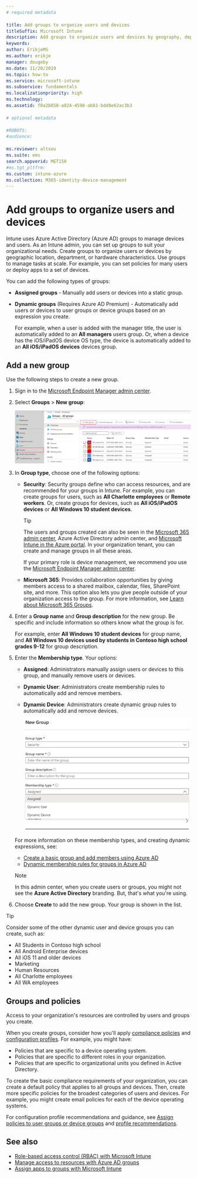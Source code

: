 ```yaml
---
# required metadata

title: Add groups to organize users and devices
titleSuffix: Microsoft Intune
description: Add groups to organize users and devices by geography, department, or hardware specifics.
keywords:
author: ErikjeMS
ms.author: erikje
manager: dougeby
ms.date: 11/20/2019
ms.topic: how-to
ms.service: microsoft-intune
ms.subservice: fundamentals
ms.localizationpriority: high
ms.technology:
ms.assetid: f0a2b858-a824-4598-ab81-bdd8e62ac3b3

# optional metadata

#ROBOTS:
#audience:

ms.reviewer: altsou
ms.suite: ems
search.appverid: MET150
#ms.tgt_pltfrm:
ms.custom: intune-azure
ms.collection: M365-identity-device-management
---
```


# Add groups to organize users and devices

Intune uses Azure Active Directory (Azure AD) groups to manage devices and users. As an Intune admin, you can set up groups to suit your organizational needs. Create groups to organize users or devices by geographic location, department, or hardware characteristics. Use groups to manage tasks at scale. For example, you can set policies for many users or deploy apps to a set of devices.

You can add the following types of groups:

- **Assigned groups** - Manually add users or devices into a static group. 
- **Dynamic groups** (Requires Azure AD Premium) - Automatically add users or devices to user groups or device groups based on an expression you create.

  For example, when a user is added with the manager title, the user is automatically added to an **All managers** users group. Or, when a device has the iOS/iPadOS device OS type, the device is automatically added to an **All iOS/iPadOS devices** devices group.

## Add a new group

Use the following steps to create a new group.

1. Sign in to the [Microsoft Endpoint Manager admin center](https://go.microsoft.com/fwlink/?linkid=2109431).
2. Select **Groups** > **New group**:

   ![Screenshot of the Azure portal with New Group selected](./media/groups-add/groups-add-new.png)

3. In **Group type**, choose one of the following options:

    - **Security**: Security groups define who can access resources, and are recommended for your groups in Intune. For example, you can create groups for users, such as **All Charlotte employees** or **Remote workers**. Or, create groups for devices, such as **All iOS/iPadOS devices** or **All Windows 10 student devices**.

        > [!TIP]
        > The users and groups created can also be seen in the [Microsoft 365 admin center](https://admin.microsoft.com), Azure Active Directory admin center, and [Microsoft Intune in the Azure portal](https://go.microsoft.com/fwlink/?linkid=2090973). In your organization tenant, you can create and manage groups in all these areas.
        >
        > If your primary role is device management, we recommend you use the [Microsoft Endpoint Manager admin center](https://go.microsoft.com/fwlink/?linkid=2109431).

    - **Microsoft 365**: Provides collaboration opportunities by giving members access to a shared mailbox, calendar, files, SharePoint site, and more. This option also lets you give people outside of your organization access to the group. For more information, see [Learn about Microsoft 365 Groups](https://support.office.com/article/learn-about-office-365-groups-b565caa1-5c40-40ef-9915-60fdb2d97fa2).

4. Enter a **Group name** and **Group description** for the new group. Be specific and include information so others know what the group is for.

    For example, enter **All Windows 10 student devices** for group name, and **All Windows 10 devices used by students in Contoso high school grades 9-12** for group description.

5. Enter the **Membership type**. Your options:

    - **Assigned**: Administrators manually assign users or devices to this group, and manually remove users or devices.
    - **Dynamic User**: Administrators create membership rules to automatically add and remove members.
    - **Dynamic Device**: Administrators create dynamic group rules to automatically add and remove devices.

        ![Screenshot of Intune group properties](./media/groups-add/groups-add-properties.png)

    For more information on these membership types, and creating dynamic expressions, see:

    - [Create a basic group and add members using Azure AD](/azure/active-directory/fundamentals/active-directory-groups-create-azure-portal)
    - [Dynamic membership rules for groups in Azure AD](/azure/active-directory/users-groups-roles/groups-dynamic-membership)

    > [!NOTE]
    > In this admin center, when you create users or groups, you might not see the **Azure Active Directory** branding. But, that's what you're using.

6. Choose **Create** to add the new group. Your group is shown in the list.

> [!TIP]
> Consider some of the other dynamic user and device groups you can create, such as:
>
> - All Students in Contoso high school
> - All Android Enterprise devices
> - All iOS 11 and older devices
> - Marketing
> - Human Resources
> - All Charlotte employees
> - All WA employees

## Groups and policies

Access to your organization's resources are controlled by users and groups you create.

When you create groups, consider how you'll apply [compliance policies](../protect/device-compliance-get-started.md) and [configuration profiles](../configuration/device-profiles.md). For example, you might have:

- Policies that are specific to a device operating system.
- Policies that are specific to different roles in your organization.
- Policies that are specific to organizational units you defined in Active Directory.

To create the basic compliance requirements of your organization, you can create a default policy that applies to all groups and devices. Then, create more specific policies for the broadest categories of users and devices. For example, you might create email policies for each of the device operating systems.

For configuration profile recommendations and guidance, see [Assign policies to user groups or device groups](../configuration/device-profile-assign.md#user-groups-vs-device-groups) and [profile recommendations](../configuration/device-profile-create.md#recommendations).

## See also

- [Role-based access control (RBAC) with Microsoft Intune](role-based-access-control.md)
- [Manage access to resources with Azure AD groups](/azure/active-directory/active-directory-manage-groups)
- [Assign apps to groups with Microsoft Intune](../apps/apps-deploy.md)